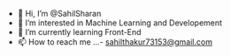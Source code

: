 - 👋 Hi, I’m @SahilSharan
- 👀 I’m interested in Machine Learning and Developement 
- 🌱 I’m currently learning Front-End
- 📫 How to reach me ...- sahilthakur73153@gmail.com 

<!---
SahilSharan/SahilSharan is a ✨ special ✨ repository because its `README.md` (this file) appears on your GitHub profile.
You can click the Preview link to take a look at your changes.
--->
